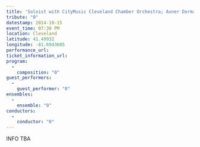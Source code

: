 ```yaml
---
title: 'Soloist with CityMusic Cleveland Chamber Orchestra; Avner Dorman's Saxophone Concerto'
tribute: "0"
datestamp: 2014-10-15
event_time: 07:30 PM
location: Cleveland
latitude: 41.49932
longitude: -81.6943605
performance_url: 
ticket_information_url: 
program: 
  -
    composition: "0"
guest_performers: 
  -
    guest_performer: "0"
ensembles: 
  -
    ensemble: "0"
conductors: 
  -
    conductor: "0"
---
```

INFO TBA